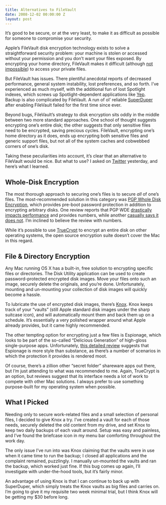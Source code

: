 ```yaml
---
title: Alternatives to FileVault
date: 2008-12-02 00:00:00 Z
layout: post
---
```





It’s good to be secure, or at the very least, to make it as difficult as possible for someone to compromise your security.

Apple’s FileVault disk encryption technology exists to solve a straightforward security problem: your machine is stolen or accessed without your permission and you don’t want your files exposed. By encrypting your home directory, FileVault makes it difficult (although [not impossible](http://en.wikipedia.org/wiki/FileVault#Criticism)) to access your private files.

But FileVault has issues. There plentiful anecdotal reports of decreased performance, general system instability, lost preferences, and so forth. I’ve experienced as much myself, with the additional fun of lost Spotlight indexes, which screws up Spotlight-dependent applications like [Yep](http://www.yepthat.com/yep/index.html). Backup is also complicated by FileVault. A run of ol’ reliable [SuperDuper](http://www.shirt-pocket.com/SuperDuper/SuperDuperDescription.html) after enabling FileVault failed for the first time since ever.

Beyond bugs, FileVault’s strategy to disk encryption sits oddly in the middle between two more standard approaches. One school of thought suggests encrypting one’s entire disk; the other suggests that only sensitive files need to be encrypted, saving precious cycles. FileVault, encrypting one’s home directory as it does, ends up encrypting both sensitive files and generic support files, but not all of the system caches and cobwebbed corners of one’s disk.

Taking these peculiarities into account, it’s clear that an alternative to FileVault would be nice. But what to use? I asked on [Twitter](http://twitter.com) yesterday, and here’s what I learned.

Whole-Disk Encryption
---------------------

The most thorough approach to securing one’s files is to secure *all* of one’s files. The most-recommended solution in this category was [PGP Whole Disk Encryption](http://www.pgp.com/products/wholediskencryption/), which provides pre-boot password protection in addition to encrypting arbitrary disks. One review reports that PGP WDE [drastically impacts performance](http://echeng.com/journal/2008/10/01/pgp-whole-disk-encryption-for-mac-benchmarks/) and provides numbers, while another [casually says it does not](http://paulstamatiou.com/2008/09/06/review-pgp-whole-disk-encryption-for-mac-os-x). I’m inclined to believe the review with numbers.

While it’s possible to use [TrueCrypt](http://www.truecrypt.org/) to encrypt an entire disk on other operating systems, the open source encryption suite doesn’t cover the Mac in this regard.

File & Directory Encryption
---------------------------

Any Mac running OS X has a built-in, free solution to encrypting specific files or directories. The Disk Utility application can be used to create password-protected encrypted disk images. Move your files onto such an image, securely delete the originals, and you’re done. Unfortunately, mounting and un-mounting your collection of disk images will quickly become a hassle.

To lubricate the use of encrypted disk images, there’s [Knox](http://knoxformac.com/). Knox keeps track of your “vaults” (still Apple standard disk images under the sharp suitcase icon), and will automatically mount them and back them up on a schedule. It’s essentially a very polished wrapper around what Apple already provides, but it came highly recommended.

The other tempting option for encrypting just a few files is Espionage, which looks to be part of the so-called “Delicious Generation” of high-gloss single-purpose apps. Unfortunately, [this detailed review](http://theappleblog.com/2008/10/31/espionage-brings-folder-encryption-to-os-x/) suggests that Espionage is more style than substance, as there’s a number of scenarios in which the protection it provides is rendered moot.

Of course, there’s a zillion other “secret folder” shareware apps out there, but I’m just attending to what was recommended to me. Again, TrueCrypt is an option, but reviews suggest that its interface needs a lot of work to compete with other Mac solutions. I always prefer to use something purpose-built for my operating system when possible.

What I Picked
-------------

Needing only to secure work-related files and a small selection of personal files, I decided to give Knox a try. I’ve created a vault for each of those needs, securely deleted the old content from my drive, and set Knox to keep two daily backups of each vault around. Setup was easy and painless, and I’ve found the briefcase icon in my menu bar comforting throughout the work day.

The only issue I’ve run into was Knox claiming that the vaults were in use when it came time to run the backup; I closed all applications and the complaint remained, puzzlingly. I manually un-mounted the vaults and ran the backup, which worked just fine. If this bug comes up again, I’ll investigate with under-the-hood tools, but it’s fairly minor.

An advantage of using Knox is that I can continue to back up with SuperDuper, which simply treats the Knox vaults as big files and carries on. I’m going to give it my requisite two week minimal trial, but I think Knox will be getting my $30 before long.
